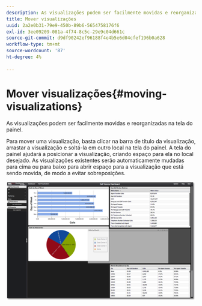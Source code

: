 ```yaml
---
description: As visualizações podem ser facilmente movidas e reorganizadas na tela do painel.
title: Mover visualizações
uuid: 2a2e0b31-79e9-450b-89b6-5654758176f6
exl-id: 3ee09209-081a-4f74-8c5c-29e9c04d661c
source-git-commit: d9df90242ef96188f4e4b5e6d04cfef196b0a628
workflow-type: tm+mt
source-wordcount: '87'
ht-degree: 4%

---
```


# Mover visualizações{#moving-visualizations}

As visualizações podem ser facilmente movidas e reorganizadas na tela do painel.

Para mover uma visualização, basta clicar na barra de título da visualização, arrastar a visualização e soltá-la em outro local na tela do painel. A tela do painel ajudará a posicionar a visualização, criando espaço para ela no local desejado. As visualizações existentes serão automaticamente mudadas para cima ou para baixo para abrir espaço para a visualização que está sendo movida, de modo a evitar sobreposições.

![](assets/move_visual.png)
